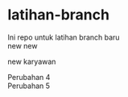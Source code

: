 # latihan-branch

Ini repo untuk latihan branch baru <br>
new new


new karyawan

Perubahan 4 <br>
Perubahan 5 <br>
